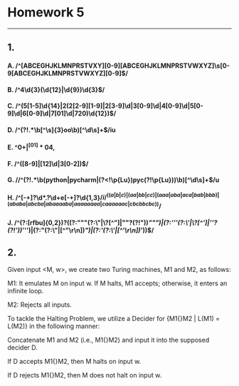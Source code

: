 # Homework 5
-----------
## 1.

#### A. /^[ABCEGHJKLMNPRSTVXY][0-9][ABCEGHJKLMNPRSTVWXYZ]\s[0-9[ABCEGHJKLMNPRSTVWXYZ][0-9]$/ 
 

#### B. /^4\d{3}(\d{12}|\d{9})\d{3}$/ 


#### C. /^(5[1-5]\d{14}|2(2[2-9][1-9]|2[3-9]\d|3[0-9]\d|4[0-9]\d|5[0-9]\d|6[0-9]\d|7[01]\d|720)\d{12})$/ 

 
#### D. /^(?!.*\b[^\s]{3}oo\b)[^\d\s]+$/iu 

 
#### E. ^0+$|^[01]*0{4,}$ 


#### F. /^([8-9]|[12]\d|3[0-2])$/ 


#### G. //^(?!.*\b(python|pycharm|(?<!\p{Lu})pyc(?!\p{Lu}))\b)[^\d\s]+$/u 


#### H. /^[-+]?\d*\.?\d+e[-+]?\d{1,3}$/i/^((a|b|c)|(aa|bb|cc)|(aaa|aba|aca|bab|bbb)|(ababa|abcba|abaaaaba|aaaaaaaa|caaaaaac|cbcbbcbc))$/ 

 
#### J. /^(?:[rfbu]{0,2})?((?:"""(?:\\"|\\?[^"]|""?(?!"))*""")|(?:'''(?:\\'|\\?[^']|''?(?!'))*''')|(?:"(?:\\"|[^"\r\n])*")|(?:'(?:\\'|[^'\r\n])*'))$/ 


## 2.

Given input <M, w>, we create two Turing machines, M1 and M2, as follows:

M1: It emulates M on input w. If M halts, M1 accepts; otherwise, it enters an infinite loop.

M2: Rejects all inputs.

To tackle the Halting Problem, we utilize a Decider for {M1{}M2 | L(M1) = L(M2)} in the following manner:

Concatenate M1 and M2 (i.e., M1{}M2) and input it into the supposed decider D.

If D accepts M1{}M2, then M halts on input w.

If D rejects M1{}M2, then M does not halt on input w.  

 
